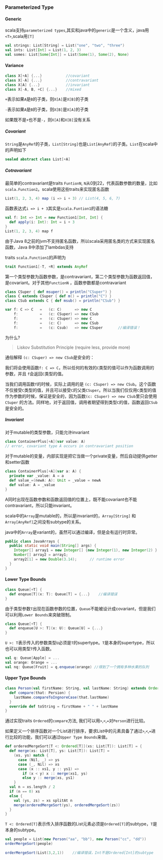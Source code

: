 ### Parameterized Type

#### Generic

scala支持`parameterized types`,其实和java中的`generic`是一个含义，java用`<T>`,scala用`[T]`

```scala
val strings: List[String] = List("one", "two", "three")
val ints: List[Int] = List(1, 2, 3)
val somes: List[Some[Int]] = List(Some(1), Some(2), None)
```

#### Variance

```scala
class X[+A] {...}   		//covariant
class X[-A] {...}   		//contravariant
class X[A] {...}    		//invariant
class X[-A, B, +C] {...}	//mixed
```

`+`表示如果`A`是`B`的子类，则`X[A]`是`X[B]`的子类

`-`表示如果`A`是`B`的子类，则`X[B]`是`X[A]`的子类

如果既不是`+`也不是`-`，则`X[A]`和`X[B]`没有关系

##### Covariant

`String`是`AnyRef`的子类，`List[String]`也是`List[AnyRef]`的子类。`List`在scala中的声明如下

```scala
sealed abstract class List[+A]
```

##### Cotravariant

最简单的contravariant是traits `FuntionN`, `N`从0到22，代表函数参数的数量，比如`scala.Function2`。scala使用这些traits来实现匿名函数

```scala
List(1, 2, 3, 4) map (i => i + 3) // List(4, 5, 6, 7)
```

函数表达式`i => i + 3`其实是`scala.Funtion1`的语法糖

```scala
val f: Int => Int = new Function1[Int, Int] {
  def apply(i: Int): Int = i + 3
}
List(1, 2, 3, 4) map f
```

由于Java 8之前的jvm不支持匿名函数，所以scala采用匿名类的方式来实现匿名函数，Java 8中添加了lambdas支持

traits `scala.Function1`的声明为

```scala
trait Function1[-T, +R] extends AnyRef
```

第一个类型参数为函数参数，是contravariant，第二个类型参数为函数返回值，是covariant。对于其他`FunctionN` ，函数参数都是contravariant

```scala
class CSuper { def msuper() = println("CSuper") }
class C extends CSuper { def m() = println("C") }
class CSub extends C { def msub() = println("CSub") }

var f: C => C 	= 	(c: C)		=> new C
    f:			=	(c: CSuper)	=> new CSub
    f:			=	(c: CSuper) => new C
    f: 			=	(c: C)		=> new CSub
    f:			=	(c: Csub)	=> new CSuper		//编译错误！
```

为什么?

> Liskov Substitution Principle (require less, provide more)

通俗解释 `(c: CSuper) => new CSub`是安全的：

我们将会使用函数`f: C => C`，所以任何的有效的`C`类型的值可以作为函数调用的参数，并且 `f`会返回`C`类型的值。

当我们调用函数`f`的时候，实际上调用的是 `(c: CSuper) => new CSub`。这个函数不仅接受`C`类型的值，并且可以接受`C`的父类`CSuper`。所以当我们仅仅用`C`类型的值作为参数的时候，保证是安全的，因为函数`(c: CSuper) => new CSub`里只会使用`CSuper` 的方法。同样地，对于返回值，调用者期望得到类型`C`的值，函数返回`CSub`是安全的。

##### Invariant

对于mutable的类型参数，只能允许invariant

```scala
class ContainerPlus[+A](var value: A) 
// error, covariant type A occurs in contravariant position
```

对于mutable的变量，内部实现是把它当做一个private变量，然后自动提供getter和setter函数

```scala
class ContainerPlus[+A](var a: A) {
  private var _value: A = a
  def value_=(newA: A): Unit = _value = newA
  def value: A = _value
}
```

A同时出现在函数参数和函数返回值的位置上，既不能covariant也不能contravariant，所以只能invariant。

scala中的`Array`是mutable的，所以是invariant的，`Array[String]` 和`Array[AnyRef]`之间没有subtype的关系。

java中的`Array`是variant的，虽然可以通过编译，但是会有运行时异常。

```java
public class JavaArrays {
  public static void main(String[] args) {
    Integer[] array1 = new Integer[] {new Integer(1), new Integer(2) };
    Number[] array2 = array1;
    array2[1] = new Double(3.14);      // runtime error
  }
}
```

#### Lower Type Bounds

```scala
class Queue[+T] {
  def enqeue[T](x: T): Queue[T] = {...}    //编译错误
}
```

由于类型参数`T`出现在函数参数的位置，`Queue`不能被设计成covariant，但是我们可以利用`Lower Bounds`来突破限制。

```scala
class Queue[+T] {
  def enqueue[U >: T](x: U): Queue[U] = {...}
}
```

`U >: T`表示传入的参数类型`U`必须是`T`的supertype。`T`是本身的supertype，所以也可以用类型`T`传入函数。

```scala
val q: Queue[Apple] = ...
val orange: Orange = ...
val nq: Queue[Fruit] = q.enqueue(orange) //得到了一个拥有多种水果的队列
```

#### Upper Type Bounds

```scala
class Person(val firstName: String, val lastName: String) extends Ordered[Person] {
  def compare(that: Persion) {
    lastName.compareToIngnoreCase(that.lastName)
  }
  override def toString = firstName + " " + lastName
}
```

通过实现traits `Ordered`的`compare`方法, 我们可以用`>`,`<`,`=`对`Person`进行比较。

如果定义一个排序函数对一个List进行排序，要求List中的元素具备了通过`>`,`<`,`=`进行比较的功能，我们可以通过`Upper Type Bounds`来做。

```scala
def orderedMergeSort[T <: Ordered[T]](xs: List[T]): List[T] = {
  def merge(xs: List[T], ys: List[T]): List[T] = 
    (xs, ys) match {
      case (Nil, _) => ys
      case (_, Nil) => xs
      case (x :: xs1, y :: ys1) =>
      	if (x < y) x :: merge(xs1, ys)
        else y :: merge(xs, ys1)
  	}
  val n = xs.length / 2
  if (n == 0) xs
  else {
    val (ys, zs) = xs splitAt n 
    merge(orderedMergeSort(ys), orderedMergeSort(zs))
  }
}
```

`T <: Ordered[T]`表示传入排序函数的List元素必须是`Ordered[T]`的subtype，`T`是本身的subtype。

```scala
val people = List(new Person("aa", "bb"), new Person("cc", "dd"))
orderMergeSort(people)
  
orderMergeSort(List(3,2,1))    //编译错误，Int不是Ordered[Int]的subtype
```

